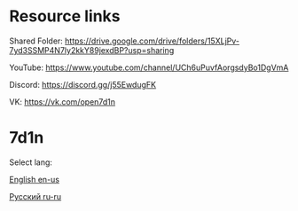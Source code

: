 # Resource links

Shared Folder: https://drive.google.com/drive/folders/15XLjPv-7yd3SSMP4N7ly2kkY89jexdBP?usp=sharing

YouTube: https://www.youtube.com/channel/UCh6uPuvfAorgsdyBo1DgVmA

Discord: https://discord.gg/j55EwdugFK

VK: https://vk.com/open7d1n


# 7d1n

Select lang:

[English en-us](EN_US.md)

[Русский ru-ru](RU_RU.md)